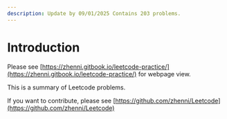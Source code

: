```yaml
---
description: Update by 09/01/2025 Contains 203 problems.
---
```


# Introduction

Please see [https://zhenni.gitbook.io/leetcode-practice/](https://zhenni.gitbook.io/leetcode-practice/) for webpage view.

This is a summary of Leetcode problems.

If you want to contribute, please see [https://github.com/zhenni/Leetcode](https://github.com/zhenni/Leetcode)
